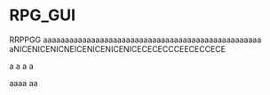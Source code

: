 # RPG_GUI
RRPPGG
aaaaaaaaaaaaaaaaaaaaaaaaaaaaaaaaaaaaaaaaaaaaaaaaaa
aNICENICENICNEICENICENICENICECECECCCEECECCECE

a
a
a
a

aaaa
aa
